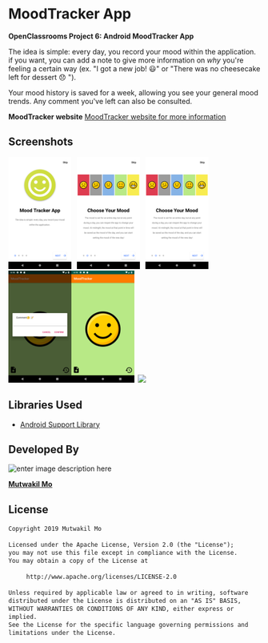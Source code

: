 # MoodTracker App

**OpenClassrooms Project 6: Android MoodTracker App**

 The idea is simple: every day, you record your mood within the application. if you want, you can add a note to give more information on  _why_  you're feeling a certain way (ex. "I got a new job! 😃" or "There was no cheesecake left for dessert 😞 ").

Your mood history is saved for a week, allowing you see your general mood trends. Any comment you've left can also be consulted.

**MoodTracker website**
[MoodTracker website for more information](https://moodtrackersite.netlify.com/)

## Screenshots

<img src="./art/Screen1.png" width="25%"> &ensp;<img src="./art/Screen2.png" width="25%"> &ensp;<img src="./art/Screen2.png" width="25%">&ensp;<img src="./art/Screen6.png" width="25%"><img src="./art/Screen5.png" width="25%">&ensp;<img src="./art/screenshot_6.png" width="25%">

## Libraries Used

* [Android Support Library](https://developer.android.com/topic/libraries/support-library/)


## Developed By

![enter image description here](https://avatars1.githubusercontent.com/u/41000818?s=460&v=4)

[**Mutwakil Mo**](https://mutwakilmo.netlify.com/)

## License

    Copyright 2019 Mutwakil Mo

    Licensed under the Apache License, Version 2.0 (the "License");
    you may not use this file except in compliance with the License.
    You may obtain a copy of the License at

         http://www.apache.org/licenses/LICENSE-2.0

    Unless required by applicable law or agreed to in writing, software
    distributed under the License is distributed on an "AS IS" BASIS,
    WITHOUT WARRANTIES OR CONDITIONS OF ANY KIND, either express or implied.
    See the License for the specific language governing permissions and
    limitations under the License.
